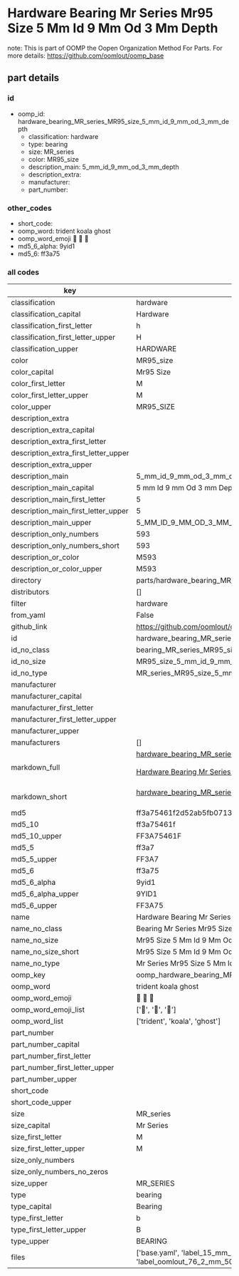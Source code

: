 # Hardware Bearing Mr Series Mr95 Size 5 Mm Id 9 Mm Od 3 Mm Depth  

note: This is part of OOMP the Oopen Organization Method For Parts. For more details: https://github.com/oomlout/oomp_base

##  part details





### id
* oomp_id: hardware_bearing_MR_series_MR95_size_5_mm_id_9_mm_od_3_mm_depth
  * classification: hardware
  * type: bearing
  * size: MR_series
  * color: MR95_size
  * description_main: 5_mm_id_9_mm_od_3_mm_depth
  * description_extra: 
  * manufacturer: 
  * part_number: 

### other_codes
* short_code: 
* oomp_word: trident koala ghost
* oomp_word_emoji :trident: :koala: :ghost:
* md5_6_alpha: 9yid1
* md5_6: ff3a75

### all codes 
| key | value |  
| --- | --- |  
| classification | hardware |  
| classification_capital | Hardware |  
| classification_first_letter | h |  
| classification_first_letter_upper | H |  
| classification_upper | HARDWARE |  
| color | MR95_size |  
| color_capital | Mr95 Size |  
| color_first_letter | M |  
| color_first_letter_upper | M |  
| color_upper | MR95_SIZE |  
| description_extra |  |  
| description_extra_capital |  |  
| description_extra_first_letter |  |  
| description_extra_first_letter_upper |  |  
| description_extra_upper |  |  
| description_main | 5_mm_id_9_mm_od_3_mm_depth |  
| description_main_capital | 5 mm Id 9 mm Od 3 mm Depth |  
| description_main_first_letter | 5 |  
| description_main_first_letter_upper | 5 |  
| description_main_upper | 5_MM_ID_9_MM_OD_3_MM_DEPTH |  
| description_only_numbers | 593 |  
| description_only_numbers_short | 593 |  
| description_or_color | M593 |  
| description_or_color_upper | M593 |  
| directory | parts/hardware_bearing_MR_series_MR95_size_5_mm_id_9_mm_od_3_mm_depth |  
| distributors | [] |  
| filter | hardware |  
| from_yaml | False |  
| github_link | https://github.com/oomlout/oomlout_oomp_part_src/tree/main/parts/hardware_bearing_MR_series_MR95_size_5_mm_id_9_mm_od_3_mm_depth/working |  
| id | hardware_bearing_MR_series_MR95_size_5_mm_id_9_mm_od_3_mm_depth |  
| id_no_class | bearing_MR_series_MR95_size_5_mm_id_9_mm_od_3_mm_depth |  
| id_no_size | MR95_size_5_mm_id_9_mm_od_3_mm_depth |  
| id_no_type | MR_series_MR95_size_5_mm_id_9_mm_od_3_mm_depth |  
| manufacturer |  |  
| manufacturer_capital |  |  
| manufacturer_first_letter |  |  
| manufacturer_first_letter_upper |  |  
| manufacturer_upper |  |  
| manufacturers | [] |  
| markdown_full | [hardware_bearing_MR_series_MR95_size_5_mm_id_9_mm_od_3_mm_depth](https://github.com/oomlout/oomlout_oomp_part_src/tree/main/parts/hardware_bearing_MR_series_MR95_size_5_mm_id_9_mm_od_3_mm_depth/working)<br>[](https://github.com/oomlout/oomlout_oomp_part_src/tree/main/parts/hardware_bearing_MR_series_MR95_size_5_mm_id_9_mm_od_3_mm_depth/working)<br>[Hardware Bearing Mr Series Mr95 Size 5 Mm Id 9 Mm Od 3 Mm Depth](https://github.com/oomlout/oomlout_oomp_part_src/tree/main/parts/hardware_bearing_MR_series_MR95_size_5_mm_id_9_mm_od_3_mm_depth/working)<br><br> |  
| markdown_short | [hardware_bearing_MR_series_MR95_size_5_mm_id_9_mm_od_3_mm_depth](https://github.com/oomlout/oomlout_oomp_part_src/tree/main/parts/hardware_bearing_MR_series_MR95_size_5_mm_id_9_mm_od_3_mm_depth/working)<br><br> |  
| md5 | ff3a75461f2d52ab5fb07138d169f9a8 |  
| md5_10 | ff3a75461f |  
| md5_10_upper | FF3A75461F |  
| md5_5 | ff3a7 |  
| md5_5_upper | FF3A7 |  
| md5_6 | ff3a75 |  
| md5_6_alpha | 9yid1 |  
| md5_6_alpha_upper | 9YID1 |  
| md5_6_upper | FF3A75 |  
| name | Hardware Bearing Mr Series Mr95 Size 5 Mm Id 9 Mm Od 3 Mm Depth |  
| name_no_class | Bearing Mr Series Mr95 Size 5 Mm Id 9 Mm Od 3 Mm Depth |  
| name_no_size | Mr95 Size 5 Mm Id 9 Mm Od 3 Mm Depth |  
| name_no_size_short | Mr95 Size 5 Mm Id 9 Mm Od 3 Mm Depth |  
| name_no_type | Mr Series Mr95 Size 5 Mm Id 9 Mm Od 3 Mm Depth |  
| oomp_key | oomp_hardware_bearing_MR_series_MR95_size_5_mm_id_9_mm_od_3_mm_depth |  
| oomp_word | trident koala ghost |  
| oomp_word_emoji | :trident: :koala: :ghost: |  
| oomp_word_emoji_list | [':trident:', ':koala:', ':ghost:'] |  
| oomp_word_list | ['trident', 'koala', 'ghost'] |  
| part_number |  |  
| part_number_capital |  |  
| part_number_first_letter |  |  
| part_number_first_letter_upper |  |  
| part_number_upper |  |  
| short_code |  |  
| short_code_upper |  |  
| size | MR_series |  
| size_capital | Mr Series |  
| size_first_letter | M |  
| size_first_letter_upper | M |  
| size_only_numbers |  |  
| size_only_numbers_no_zeros |  |  
| size_upper | MR_SERIES |  
| type | bearing |  
| type_capital | Bearing |  
| type_first_letter | b |  
| type_first_letter_upper | B |  
| type_upper | BEARING |  
| files | ['base.yaml', 'label_15_mm_30_mm.pdf', 'label_15_mm_30_mm.svg', 'label_76_2_mm_50_8_mm.pdf', 'label_76_2_mm_50_8_mm.svg', 'label_oomlout_76_2_mm_50_8_mm.pdf', 'label_oomlout_76_2_mm_50_8_mm.svg', 'readme.md', 'working.json', 'working.yaml'] |  
